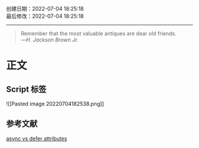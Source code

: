 创建日期：2022-07-04 18:25:18  
最后修改：2022-07-04 18:25:18

- - -
> Remember that the most valuable antiques are dear old friends.  
>—<cite>H. Jackson Brown Jr.</cite>

# 正文

## Script 标签

![[Pasted image 20220704182538.png]]

## 参考文献

[async vs defer attributes](https://www.growingwiththeweb.com/2014/02/async-vs-defer-attributes.html)
